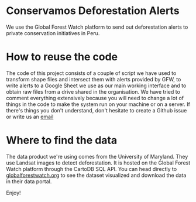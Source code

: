 # Conservamos Deforestation Alerts
We use the Global Forest Watch platform to send out deforestation alerts to private conservation initiatives in Peru.

# How to reuse the code
The code of this project consists of a couple of script we have used to transform shape files and intersect them with alerts provided by GFW, to write alerts to a Google Sheet we use as our main working interface and to obtain raw files from a drive shared in the organisation.
We have tried to comment everything extensively because you will need to change a lot of things in the code to make the system run on your machine or on a server. 
If there's things you don't understand, don't hesitate to create a Github issue or write us an [email](mailto:conservamospornaturaleza@gmail.com)

# Where to find the data
The data product we're using comes from the University of Maryland. They use Landsat images to detect deforestation. It is hosted on the Global Forest Watch platform through the CartoDB SQL API.
You can head directly to [globalforestwatch.org](http://www.globalforestwatch.org/) to see the dataset visualized and download the data in their data portal.

Enjoy!
